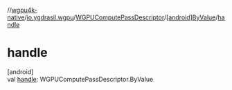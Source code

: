 //[wgpu4k-native](../../../../index.md)/[io.ygdrasil.wgpu](../../index.md)/[WGPUComputePassDescriptor](../index.md)/[[android]ByValue](index.md)/[handle](handle.md)

# handle

[android]\
val [handle](handle.md): WGPUComputePassDescriptor.ByValue